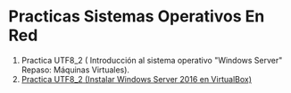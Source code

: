 # Practicas Sistemas Operativos En Red

1. Practica UTF8_2 ( Introducción al sistema operativo "Windows Server" Repaso: Máquinas Virtuales).
2. [Practica UTF8_2 (Instalar Windows Server 2016 en VirtualBox)](./UT8_2)